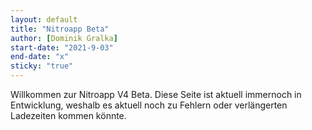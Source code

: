 ```yaml
---
layout: default
title: "Nitroapp Beta"
author: [Dominik Gralka]
start-date: "2021-9-03"
end-date: "x"
sticky: "true"
---
```

Willkommen zur Nitroapp V4 Beta. Diese Seite ist aktuell immernoch in Entwicklung, weshalb es aktuell noch zu Fehlern oder verlängerten Ladezeiten kommen könnte.
